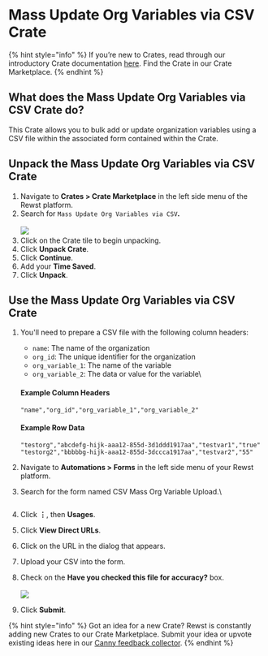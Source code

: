 # Mass Update Org Variables via CSV Crate

{% hint style="info" %}
If you’re new to Crates, read through our introductory Crate documentation [here](https://docs.rewst.help/prebuilt-automations/crates). Find the Crate in our Crate Marketplace.
{% endhint %}

## What does the Mass Update Org Variables via CSV Crate do?

This Crate allows you to bulk add or update organization variables using a CSV file within the associated form contained within the Crate.

## Unpack the Mass Update Org Variables via CSV Crate

1. Navigate to **Crates > Crate Marketplace** in the left side menu of the Rewst platform.
2. Search for `Mass Update Org Variables via CSV`**.**\
   \
   ![](<../../.gitbook/assets/Screenshot 2025-04-28 at 1.15.23 PM.png>)
3. Click on the Crate tile to begin unpacking.
4. Click **Unpack Crate**.&#x20;
5. Click **Continue**.
6. Add your **Time Saved**.&#x20;
7. Click **Unpack**.

## Use the Mass Update Org Variables via CSV Crate

1.  You'll need to prepare a CSV file with the following column headers:

    * `name`: The name of the organization
    * `org_id`: The unique identifier for the organization
    * `org_variable_1`: The name of the variable
    * `org_variable_2`: The data or value for the variable\


    #### Example Column Headers

    ```
    "name","org_id","org_variable_1","org_variable_2"
    ```



    #### Example Row Data

    ```
    "testorg","abcdefg-hijk-aaa12-855d-3d1ddd1917aa","testvar1","true"
    "testorg2","bbbbbg-hijk-aaa12-855d-3dccca1917aa","testvar2","55"
    ```
2. Navigate to **Automations > Forms** in the left side menu of your Rewst platform.
3.  Search for the form named CSV Mass Org Variable Upload.\


    <figure><img src="../../.gitbook/assets/Screenshot 2025-04-28 at 1.18.53 PM.png" alt=""><figcaption></figcaption></figure>
4. Click **⋮**, then **Usages**. &#x20;
5. Click **View Direct URLs**.
6. Click on the URL in the dialog that appears.
7. Upload your CSV into the form.
8. Check on the **Have you checked this file for accuracy?** box.\
   \
   ![](<../../.gitbook/assets/Screenshot 2025-04-28 at 1.23.05 PM.png>)
9. Click **Submit**.

{% hint style="info" %}
Got an idea for a new Crate? Rewst is constantly adding new Crates to our Crate Marketplace. Submit your idea or upvote existing ideas here in our [Canny feedback collector](https://rewst.canny.io/crates).
{% endhint %}

